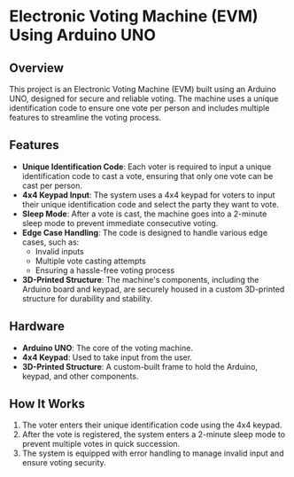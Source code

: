# Electronic Voting Machine (EVM) Using Arduino UNO

## Overview
This project is an Electronic Voting Machine (EVM) built using an Arduino UNO, designed for secure and reliable voting. The machine uses a unique identification code to ensure one vote per person and includes multiple features to streamline the voting process.

## Features
- **Unique Identification Code**: Each voter is required to input a unique identification code to cast a vote, ensuring that only one vote can be cast per person.
- **4x4 Keypad Input**: The system uses a 4x4 keypad for voters to input their unique identification code and select the party they want to vote.
- **Sleep Mode**: After a vote is cast, the machine goes into a 2-minute sleep mode to prevent immediate consecutive voting.
- **Edge Case Handling**: The code is designed to handle various edge cases, such as:
  - Invalid inputs
  - Multiple vote casting attempts
  - Ensuring a hassle-free voting process
- **3D-Printed Structure**: The machine's components, including the Arduino board and keypad, are securely housed in a custom 3D-printed structure for durability and stability.

## Hardware
- **Arduino UNO**: The core of the voting machine.
- **4x4 Keypad**: Used to take input from the user.
- **3D-Printed Structure**: A custom-built frame to hold the Arduino, keypad, and other components.

## How It Works
1. The voter enters their unique identification code using the 4x4 keypad.
2. After the vote is registered, the system enters a 2-minute sleep mode to prevent multiple votes in quick succession.
3. The system is equipped with error handling to manage invalid input and ensure voting security.
